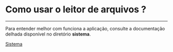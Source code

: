 # Como usar o leitor de arquivos ?
----

Para entender melhor com funciona a aplicação, consulte a documentação delhada disponível no diretório **sistema**.

[Sistema](/sistema/README.md)